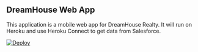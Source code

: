 DreamHouse Web App
------------------

This application is a mobile web app for DreamHouse Realty. It will run on Heroku and use Heroku Connect to get data from Salesforce.

<a href="https://heroku.com/deploy">
<a href="https://heroku.com/deploy">
  <img src="https://www.herokucdn.com/deploy/button.svg" alt="Deploy">
</a>
</a>
